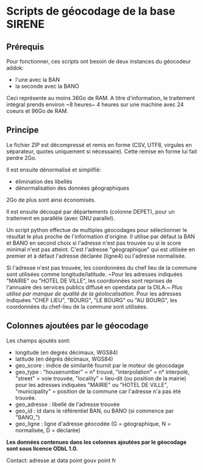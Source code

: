 # Scripts de géocodage de la base SIRENE

## Prérequis

Pour fonctionner, ces scripts ont besoin de deux instances du géocodeur addok:
- l'une avec la BAN
- la seconde avec la BANO

Ceci représente au moins 36Go de RAM.
A titre d'information, le traitement intégral prends environ ~8 heures~ 4 heures sur une machine avec 24 coeurs et 96Go de RAM.


## Principe

Le fichier ZIP est décompressé et remis en forme (CSV, UTF8, virgules en séparateur, quotes uniquement si nécessaire).
Cette remise en forme lui fait perdre 2Go.

Il est ensuite dénormalisé et simplifié:
- élimination des libellés
- dénormalisation des données géographiques

2Go de plus sont ainsi économisés.

Il est ensuite découpé par départements (colonne DEPET), pour un traitement en parallèle (avec GNU parallel).

Un script python effectue de multiples géocodages pour sélectionner le résultat le plus proche de l'information d'origine.
Il utilise par défaut la BAN et BANO en second choix si l'adresse n'est pas trouvée ou si le score minimal n'est pas atteint.
C'est l'adresse "géographique" qui est utilisée en premier et à défaut l'adresse déclarée (ligne4) ou l'adresse normalisée.

Si l'adresse n'est pas trouvée, les coordonnées du chef lieu de la commune sont utilisées comme longitude/latitude.
~Pour les adresses indiquées "MAIRIE" ou "HOTEL DE VILLE", les coordonnées sont reprises de l'annuaire des services publics diffusé en opendata par la DILA.~ *Plus utilisé par manque de qualité de la géolocalisation.*
Pour les adresses indiquées "CHEF LIEU", "BOURG", "LE BOURG" ou "AU BOURG", les coordonnées du chef-lieu de la commune sont utilisées.


## Colonnes ajoutées par le géocodage

Les champs ajoutés sont:
- longitude (en degrés décimaux, WGS84)
- latitude (en dégrés décimaux, WGS84)
- geo_score : indice de similarité fournit par le moteur de géocodage
- geo_type : "housenumber" = n° trouvé, "interpolation" = n° interpolé, "street" = voie trouvée, "locality" = lieu-dit (ou position de la mairie) pour les adresses indiquées "MAIRIE" ou "HOTEL DE VILLE",
"municipality" = position de la commune car l'adresse n'a pas été trouvée.
- geo_adresse : libellé de l'adresse trouvée
- geo_id : id dans le référentiel BAN, ou BANO (si commence par "BANO_")
- geo_ligne : ligne d'adresse géocodée (G = géographique, N = normalisée, D = déclarée)


**Les données contenues dans les colonnes ajoutées par le géocodage sont sous licence ODbL 1.0.**

Contact: adresse at data point gouv point fr

